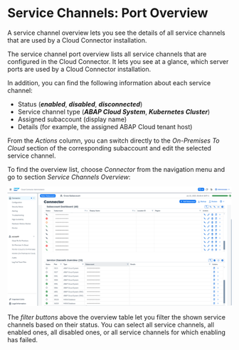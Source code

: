 <!-- loio449dbf5fd2294f93aafb996a231b3155 -->

# Service Channels: Port Overview

A service channel overview lets you see the details of all service channels that are used by a Cloud Connector installation.

The service channel port overview lists all service channels that are configured in the Cloud Connector. It lets you see at a glance, which server ports are used by a Cloud Connector installation.

In addition, you can find the following information about each service channel:

-   Status \(***enabled***, ***disabled***, ***disconnected***\)
-   Service channel type \(***ABAP Cloud System***, ***Kubernetes Cluster***\)
-   Assigned subaccount \(display name\)
-   Details \(for example, the assigned ABAP Cloud tenant host\)

From the *Actions* column, you can switch directly to the *On-Premises To Cloud* section of the corresponding subaccount and edit the selected service channel.

To find the overview list, choose *Connector* from the navigation menu and go to section *Service Channels Overview*:

![](images/SCC_ServiceChannels_-_PortOverview_d7e7f7a.png)

The *filter buttons* above the overview table let you filter the shown service channels based on their status. You can select all service channels, all enabled ones, all disabled ones, or all service channels for which enabling has failed.

